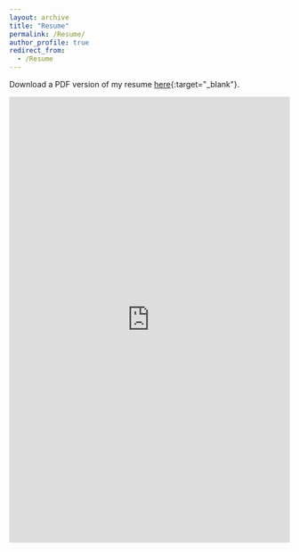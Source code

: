 ```yaml
---
layout: archive
title: "Resume"
permalink: /Resume/
author_profile: true
redirect_from:
  - /Resume
---
```


Download a PDF version of my resume [here](https://ethanlanders.github.io/files/resume-ethanlanders.pdf){:target="_blank"}.

<iframe src="https://ethanlanders.github.io/files/resume-ethanlanders.pdf" width="100%" height="800" style="max-height: 90vh;" frameborder="no" marginwidth="0" marginheight="0"></iframe>

